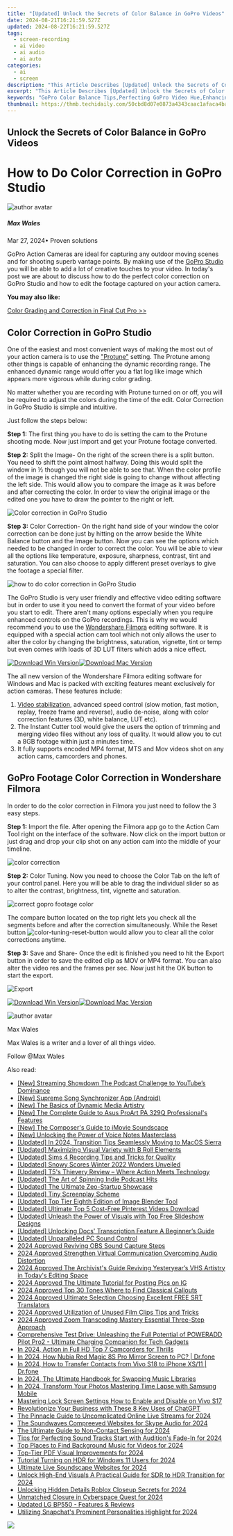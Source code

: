 ```yaml
---
title: "[Updated] Unlock the Secrets of Color Balance in GoPro Videos"
date: 2024-08-21T16:21:59.527Z
updated: 2024-08-22T16:21:59.527Z
tags: 
  - screen-recording
  - ai video
  - ai audio
  - ai auto
categories: 
  - ai
  - screen
description: "This Article Describes [Updated] Unlock the Secrets of Color Balance in GoPro Videos"
excerpt: "This Article Describes [Updated] Unlock the Secrets of Color Balance in GoPro Videos"
keywords: "GoPro Color Balance Tips,Perfecting GoPro Video Hue,Enhancing GoPro Video Quality,Mastering Lighting in GoPro Films,Balancing Colors in GoPro Footage,Adjusting GoPro Video Contrast,Improve GoPro Image Tone"
thumbnail: https://thmb.techidaily.com/50cbd8d07e0873a4343caac1afaca4ba3bdd492ab0995e73547b18cbc746d1e9.png
---
```


## Unlock the Secrets of Color Balance in GoPro Videos

# How to Do Color Correction in GoPro Studio

![author avatar](https://images.wondershare.com/filmora/article-images/max-wales-author.jpg)

##### Max Wales

 Mar 27, 2024• Proven solutions

 GoPro Action Cameras are ideal for capturing any outdoor moving scenes and for shooting superb vantage points. By making use of the [GoPro Studio](https://tools.techidaily.com/wondershare/filmora/download/) you will be able to add a lot of creative touches to your video. In today's post we are about to discuss how to do the perfect color correction on GoPro Studio and how to edit the footage captured on your action camera.

**You may also like:**

[Color Grading and Correction in Final Cut Pro >>](https://tools.techidaily.com/wondershare/filmora/download/)

## Color Correction in GoPro Studio

 One of the easiest and most convenient ways of making the most out of your action camera is to use the ["Protune"](https://gopro.com/support/articles/how-to-use-protune) setting. The Protune among other things is capable of enhancing the dynamic recording range. The enhanced dynamic range would offer you a flat log like image which appears more vigorous while during color grading.

 No matter whether you are recording with Protune turned on or off, you will be required to adjust the colors during the time of the edit. Color Correction in GoPro Studio is simple and intuitive.

 Just follow the steps below:

**Step 1:** The first thing you have to do is setting the cam to the Protune shooting mode. Now just import and get your Protune footage converted.

**Step 2:** Split the Image- On the right of the screen there is a split button. You need to shift the point almost halfway. Doing this would split the window in ½ though you will not be able to see that. When the color profile of the image is changed the right side is going to change without affecting the left side. This would allow you to compare the image as it was before and after correcting the color. In order to view the original image or the edited one you have to draw the pointer to the right or left.

![Color correction in GoPro Studio](https://images.wondershare.com/filmora/article-images/color-correction-in-gopro-studio-0.jpg)

**Step 3:** Color Correction- On the right hand side of your window the color correction can be done just by hitting on the arrow beside the White Balance button and the Image button. Now you can see the options which needed to be changed in order to correct the color. You will be able to view all the options like temperature, exposure, sharpness, contrast, tint and saturation. You can also choose to apply different preset overlays to give the footage a special filter.

![how to do color correction in GoPro Studio](https://images.wondershare.com/filmora/article-images/color-correction-in-gopro-studio-1.jpg)

 The GoPro Studio is very user friendly and effective video editing software but in order to use it you need to convert the format of your video before you start to edit. There aren't many options especially when you require enhanced controls on the GoPro recordings. This is why we would recommend you to use the [Wondershare Filmora](https://tools.techidaily.com/wondershare/filmora/download/) editing software. It is equipped with a special action cam tool which not only allows the user to alter the color by changing the brightness, saturation, vignette, tint or temp but even comes with loads of 3D LUT filters which adds a nice effect.

[![Download Win Version](https://images.wondershare.com/filmora/guide/download-btn-win.jpg)](https://tools.techidaily.com/wondershare/filmora/download/)[![Download Mac Version](https://images.wondershare.com/filmora/guide/download-btn-mac.jpg)](https://tools.techidaily.com/wondershare/filmora/download/)

 The all new version of the Wondershare Filmora editing software for Windows and Mac is packed with exciting features meant exclusively for action cameras. These features include:

1. [Video stabilization](https://tools.techidaily.com/wondershare/filmora/download/), advanced speed control (slow motion, fast motion, replay, freeze frame and reverse), audio de-noise, along with color correction features (3D, white balance, LUT etc).
2. The Instant Cutter tool would give the users the option of trimming and merging video files without any loss of quality. It would allow you to cut a 8GB footage within just a minutes time.
3. It fully supports  encoded MP4 format, MTS and Mov videos shot on any action cams, camcorders and phones.

## GoPro Footage Color Correction in Wondershare Filmora

 In order to do the color correction in Filmora you just need to follow the 3 easy steps.

**Step 1:** Import the file. After opening the Filmora app go to the Action Cam Tool right on the interface of the software. Now click on the import button or just drag and drop your clip shot on any action cam into the middle of your timeline.

![color correction](https://images.wondershare.com/filmora/guide/1-action-cam-tool-fix-entrance.jpg)

**Step 2:** Color Tuning. Now you need to choose the Color Tab on the left of your control panel. Here you will be able to drag the individual slider so as to alter the contrast, brightness, tint, vignette and saturation.

![correct gopro footage color](https://images.wondershare.com/filmora/article-images/color-corretion-in-gopro-studio-3.jpg)

 The compare button located on the top right lets you check all the segments before and after the correction simultaneously. While the Reset button ![color-tuning-reset-button](https://images.wondershare.com/filmora/guide/color-tuning-reset-button.png) would allow you to clear all the color corrections anytime.

**Step 3:** Save and Share- Once the edit is finished you need to hit the Export button in order to save the edited clip as MOV or MP4 format. You can also alter the video res and the frames per sec. Now just hit the OK button to start the export.

![Export](https://images.wondershare.com/filmora/guide/8-action-cam-tool-export.jpg)

[![Download Win Version](https://images.wondershare.com/filmora/guide/download-btn-win.jpg)](https://tools.techidaily.com/wondershare/filmora/download/)[![Download Mac Version](https://images.wondershare.com/filmora/guide/download-btn-mac.jpg)](https://tools.techidaily.com/wondershare/filmora/download/)

![author avatar](https://images.wondershare.com/filmora/article-images/max-wales-author.jpg)

Max Wales

Max Wales is a writer and a lover of all things video.

Follow @Max Wales



<ins class="adsbygoogle"
     style="display:block"
     data-ad-format="autorelaxed"
     data-ad-client="ca-pub-7571918770474297"
     data-ad-slot="1223367746"></ins>

<ins class="adsbygoogle"
     style="display:block"
     data-ad-format="autorelaxed"
     data-ad-client="ca-pub-7571918770474297"
     data-ad-slot="1223367746"></ins>



<ins class="adsbygoogle"
     style="display:block"
     data-ad-client="ca-pub-7571918770474297"
     data-ad-slot="8358498916"
     data-ad-format="auto"
     data-full-width-responsive="true"></ins>








<span class="atpl-alsoreadstyle">Also read:</span>
<div><ul>
<li><a href="https://some-tips.techidaily.com/new-streaming-showdown-the-podcast-challenge-to-youtubes-dominance/"><u>[New] Streaming Showdown  The Podcast Challenge to YouTube’s Dominance</u></a></li>
<li><a href="https://some-tips.techidaily.com/new-supreme-song-synchronizer-app-android/"><u>[New] Supreme Song Synchronizer App (Android)</u></a></li>
<li><a href="https://some-tips.techidaily.com/new-the-basics-of-dynamic-media-artistry/"><u>[New] The Basics of Dynamic Media Artistry</u></a></li>
<li><a href="https://some-tips.techidaily.com/new-the-complete-guide-to-asus-proart-pa-329q-professionals-features/"><u>[New] The Complete Guide to Asus ProArt PA 329Q Professional's Features</u></a></li>
<li><a href="https://some-tips.techidaily.com/new-the-composers-guide-to-imovie-soundscape/"><u>[New] The Composer's Guide to iMovie Soundscape</u></a></li>
<li><a href="https://some-tips.techidaily.com/new-unlocking-the-power-of-voice-notes-masterclass/"><u>[New] Unlocking the Power of Voice Notes Masterclass</u></a></li>
<li><a href="https://fox-hovers.techidaily.com/updated-in-2024-transition-tips-seamlessly-moving-to-macos-sierra/"><u>[Updated] In 2024, Transition Tips  Seamlessly Moving to MacOS Sierra</u></a></li>
<li><a href="https://extra-support.techidaily.com/updated-maximizing-visual-variety-with-b-roll-elements/"><u>[Updated] Maximizing Visual Variety with B Roll Elements</u></a></li>
<li><a href="https://screen-recording.techidaily.com/updated-sims-4-recording-tips-and-tricks-for-quality/"><u>[Updated] Sims 4 Recording  Tips and Tricks for Quality</u></a></li>
<li><a href="https://extra-support.techidaily.com/updated-snowy-scores-winter-2022-wonders-unveiled/"><u>[Updated] Snowy Scores  Winter 2022 Wonders Unveiled</u></a></li>
<li><a href="https://some-tips.techidaily.com/updated-t5s-thievery-review-where-action-meets-technology/"><u>[Updated] T5's Thievery Review – Where Action Meets Technology</u></a></li>
<li><a href="https://some-tips.techidaily.com/updated-the-art-of-spinning-indie-podcast-hits/"><u>[Updated] The Art of Spinning Indie Podcast Hits</u></a></li>
<li><a href="https://some-tips.techidaily.com/updated-the-ultimate-zeo-startup-showcase/"><u>[Updated] The Ultimate Zeo-Startup Showcase</u></a></li>
<li><a href="https://some-tips.techidaily.com/updated-tiny-screenplay-scheme/"><u>[Updated] Tiny Screenplay Scheme</u></a></li>
<li><a href="https://some-tips.techidaily.com/updated-top-tier-eighth-edition-of-image-blender-tool/"><u>[Updated] Top Tier  Eighth Edition of Image Blender Tool</u></a></li>
<li><a href="https://some-tips.techidaily.com/updated-ultimate-top-5-cost-free-pinterest-videos-download/"><u>[Updated] Ultimate Top 5  Cost-Free Pinterest Videos Download</u></a></li>
<li><a href="https://some-tips.techidaily.com/updated-unleash-the-power-of-visuals-with-top-free-slideshow-designs/"><u>[Updated] Unleash the Power of Visuals with Top Free Slideshow Designs</u></a></li>
<li><a href="https://some-tips.techidaily.com/updated-unlocking-docs-transcription-feature-a-beginners-guide/"><u>[Updated] Unlocking Docs' Transcription Feature  A Beginner’s Guide</u></a></li>
<li><a href="https://some-tips.techidaily.com/updated-unparalleled-pc-sound-control/"><u>[Updated] Unparalleled PC Sound Control</u></a></li>
<li><a href="https://visual-screen-recording.techidaily.com/2024-approved-reviving-obs-sound-capture-steps/"><u>2024 Approved  Reviving OBS Sound Capture Steps</u></a></li>
<li><a href="https://some-tips.techidaily.com/2024-approved-strengthen-virtual-communication-overcoming-audio-distortion/"><u>2024 Approved  Strengthen Virtual Communication  Overcoming Audio Distortion</u></a></li>
<li><a href="https://some-tips.techidaily.com/2024-approved-the-archivists-guide-reviving-yesteryears-vhs-artistry-in-todays-editing-space/"><u>2024 Approved  The Archivist's Guide  Reviving Yesteryear’s VHS Artistry in Today's Editing Space</u></a></li>
<li><a href="https://some-tips.techidaily.com/2024-approved-the-ultimate-tutorial-for-posting-pics-on-ig/"><u>2024 Approved  The Ultimate Tutorial for Posting Pics on IG</u></a></li>
<li><a href="https://some-tips.techidaily.com/2024-approved-top-30-tones-where-to-find-classical-callouts/"><u>2024 Approved  Top 30 Tones  Where to Find Classical Callouts</u></a></li>
<li><a href="https://some-tips.techidaily.com/2024-approved-ultimate-selection-choosing-excellent-free-srt-translators/"><u>2024 Approved  Ultimate Selection  Choosing Excellent FREE SRT Translators</u></a></li>
<li><a href="https://some-tips.techidaily.com/2024-approved-utilization-of-unused-film-clips-tips-and-tricks/"><u>2024 Approved  Utilization of Unused Film Clips  Tips and Tricks</u></a></li>
<li><a href="https://article-knowledge.techidaily.com/2024-approved-zoom-transcoding-mastery-essential-three-step-approach/"><u>2024 Approved  Zoom Transcoding Mastery  Essential Three-Step Approach</u></a></li>
<li><a href="https://buynow-marvelous.techidaily.com/comprehensive-test-drive-unleashing-the-full-potential-of-poweradd-pilot-pro2-ultimate-charging-companion-for-tech-gadgets/"><u>Comprehensive Test Drive: Unleashing the Full Potential of POWERADD Pilot Pro2 - Ultimate Charging Companion for Tech Gadgets</u></a></li>
<li><a href="https://article-files.techidaily.com/in-2024-action-in-full-hd-top-7-camcorders-for-thrills/"><u>In 2024, Action in Full HD  Top 7 Camcorders for Thrills</u></a></li>
<li><a href="https://screen-mirror.techidaily.com/in-2024-how-nubia-red-magic-8s-pro-mirror-screen-to-pc-drfone-by-drfone-android/"><u>In 2024, How Nubia Red Magic 8S Pro Mirror Screen to PC? | Dr.fone</u></a></li>
<li><a href="https://android-transfer.techidaily.com/in-2024-how-to-transfer-contacts-from-vivo-s18-to-iphone-xs11-drfone-by-drfone-transfer-from-android-transfer-from-android/"><u>In 2024, How to Transfer Contacts from Vivo S18 to iPhone XS/11 | Dr.fone</u></a></li>
<li><a href="https://some-tips.techidaily.com/in-2024-the-ultimate-handbook-for-swapping-music-libraries/"><u>In 2024, The Ultimate Handbook for Swapping Music Libraries</u></a></li>
<li><a href="https://some-tips.techidaily.com/in-2024-transform-your-photos-mastering-time-lapse-with-samsung-mobile/"><u>In 2024, Transform Your Photos  Mastering Time Lapse with Samsung Mobile</u></a></li>
<li><a href="https://android-unlock.techidaily.com/mastering-lock-screen-settings-how-to-enable-and-disable-on-vivo-s17-by-drfone-android/"><u>Mastering Lock Screen Settings How to Enable and Disable on Vivo S17</u></a></li>
<li><a href="https://tech-hub.techidaily.com/revolutionize-your-business-with-these-8-key-uses-of-chatgpt/"><u>Revolutionize Your Business with These 8 Key Uses of ChatGPT</u></a></li>
<li><a href="https://some-tips.techidaily.com/the-pinnacle-guide-to-uncomplicated-online-live-streams-for-2024/"><u>The Pinnacle Guide to Uncomplicated Online Live Streams for 2024</u></a></li>
<li><a href="https://some-tips.techidaily.com/the-soundwaves-compreeved-websites-for-skype-audio-for-2024/"><u>The Soundwaves  Compreeved Websites for Skype Audio for 2024</u></a></li>
<li><a href="https://some-tips.techidaily.com/the-ultimate-guide-to-non-contact-sensing-for-2024/"><u>The Ultimate Guide to Non-Contact Sensing for 2024</u></a></li>
<li><a href="https://some-tips.techidaily.com/tips-for-perfecting-sound-tracks-start-with-auditions-fade-in-for-2024/"><u>Tips for Perfecting Sound Tracks  Start with Audition's Fade-In for 2024</u></a></li>
<li><a href="https://some-tips.techidaily.com/top-places-to-find-background-music-for-videos-for-2024/"><u>Top Places to Find Background Music for Videos for 2024</u></a></li>
<li><a href="https://some-tips.techidaily.com/top-tier-pdf-visual-improvements-for-2024/"><u>Top-Tier PDF Visual Improvements for 2024</u></a></li>
<li><a href="https://some-tips.techidaily.com/tutorial-turning-on-hdr-for-windows-11-users-for-2024/"><u>Tutorial  Turning on HDR for Windows 11 Users for 2024</u></a></li>
<li><a href="https://some-tips.techidaily.com/ultimate-live-soundscape-websites-for-2024/"><u>Ultimate Live Soundscape Websites for 2024</u></a></li>
<li><a href="https://some-tips.techidaily.com/unlock-high-end-visuals-a-practical-guide-for-sdr-to-hdr-transition-for-2024/"><u>Unlock High-End Visuals  A Practical Guide for SDR to HDR Transition for 2024</u></a></li>
<li><a href="https://some-tips.techidaily.com/unlocking-hidden-details-roblox-closeup-secrets-for-2024/"><u>Unlocking Hidden Details  Roblox Closeup Secrets for 2024</u></a></li>
<li><a href="https://some-tips.techidaily.com/unmatched-closure-in-cyberspace-quest-for-2024/"><u>Unmatched Closure in Cyberspace Quest for 2024</u></a></li>
<li><a href="https://fox-links.techidaily.com/updated-lg-bp550-features-and-reviews/"><u>Updated LG BP550 - Features & Reviews</u></a></li>
<li><a href="https://some-tips.techidaily.com/utilizing-snapchats-prominent-personalities-highlight-for-2024/"><u>Utilizing Snapchat's Prominent Personalities Highlight for 2024</u></a></li>
</ul></div>

<!-- affiliate ads begin -->
<a href="https://store.revouninstaller.com/order/checkout.php?PRODS=27889512&QTY=1&AFFILIATE=108875&CART=1"><img src="https://secure.avangate.com/images/merchant/4282ec8de8c9be897e7aff4aa231b1a4/728__90.jpg" border="0"></a>
<!-- affiliate ads end -->